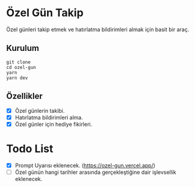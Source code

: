 # Özel Gün Takip

Özel günleri takip etmek ve hatırlatma bildirimleri almak için basit bir araç.

## Kurulum

```
git clone
cd ozel-gun
yarn
yarn dev
```

## Özellikler

- [x] Özel günlerin takibi.
- [x] Hatırlatma bildirimleri alma.
- [x] Özel günler için hediye fikirleri.

# Todo List
 - [x] Prompt Uyarısı eklenecek. (https://ozel-gun.vercel.app/)
 - [ ] Özel günün hangi tarihler arasında gerçekleştiğine dair işlevsellik eklenecek.